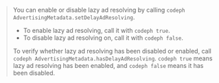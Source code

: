 ---
---

>You can enable or disable lazy ad resolving by calling `codeph AdvertisingMetadata.setDelayAdResolving`.
>* To enable lazy ad resolving, call it with `codeph true`.
>* To disable lazy ad resolving on, call it with `codeph false`.
>
>
>To verify whether lazy ad resolving has been disabled or enabled, call `codeph AdvertisingMetadata.hasDelayAdResolving`. `codeph true` means lazy ad resolving has been enabled, and `codeph false` means it has been disabled.
>
>
